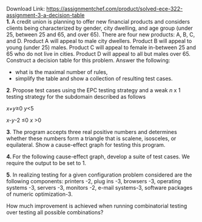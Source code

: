 Download Link: https://assignmentchef.com/product/solved-ece-322-assignment-3-a-decision-table
<br>
<strong>1. </strong>A credit union is planning to offer new financial products and considers clients being characterized by gender, city dwelling, and age group (under 25, between 25 and 65, and over 65). There are four new products: A, B, C, and D. Product A will appeal to male city dwellers. Product B will appeal to young (under 25) males. Product C will appeal to female in-between 25 and 65 who do not live in cities. Product D will appeal to all but males over 65.  Construct a decision table for this problem. Answer the following:

<ul>

 <li>what is the maximal number of rules,</li>

 <li>simplify the table and show a collection of resulting test cases.</li>

</ul>

<em> </em><strong>2</strong>. Propose test cases using the EPC testing strategy and a weak <em>n</em> x 1 testing strategy for the subdomain described as follows

<em>          x+y</em>≥0  <em>y</em>&lt;5

<em>x-y</em>-2 ≤0            <em>x</em> &gt;0

<strong>3</strong>. The program accepts three real positive numbers and determines whether these numbers form a triangle that is scalene, isosceles, or equilateral. Show a cause-effect graph for testing this program.

<em> </em><strong>4.  </strong>For the following cause-effect graph, develop a suite of test cases. We require the output to be set to 1.

<em> </em><strong>5</strong>. In realizing testing for a given configuration problem considered are the following components:  printers -2,   plug ins -3, browsers -3, operating systems -3, servers -3, monitors -2, e-mail systems-3, software packages of numeric optimization-3.

How much improvement is achieved when running combinatorial testing over testing all possible combinations?